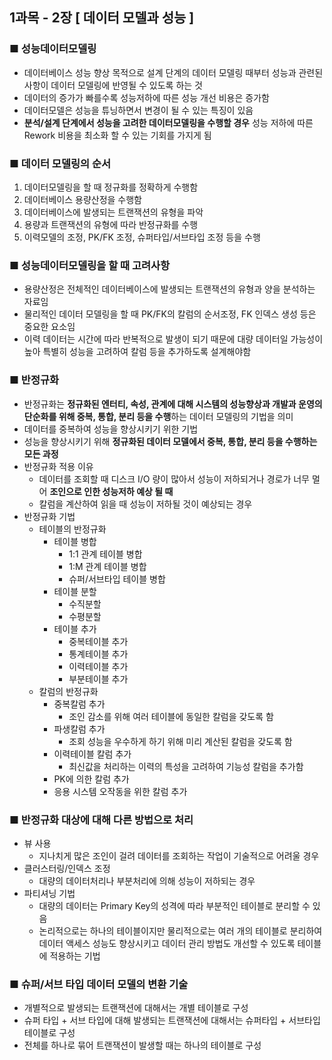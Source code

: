 ## 1과목 - 2장 [ 데이터 모델과 성능 ]

### ■ 성능데이터모델링

- 데이터베이스 성능 향상 목적으로 설계 단계의 데이터 모델링 때부터 성능과 관련된 사항이 데이터 모델링에 반영될 수 있도록 하는 것
- 데이터의 증가가 빠를수록 성능저하에 따른 성능 개선 비용은 증가함
- 데이터모델은 성능을 튜닝하면서 변경이 될 수 있는 특징이 있음
- **분석/설계 단계에서 성능을 고려한 데이터모델링을 수행할 경우** 성능 저하에 따른 Rework 비용을 최소화 할 수 있는 기회를 가지게 됨

### ■ 데이터 모델링의 순서

1. 데이터모델링을 할 때 정규화를 정확하게 수행함
2. 데이터베이스 용량산정을 수행함
3. 데이터베이스에 발생되는 트랜잭션의 유형을 파악
4. 용량과 트랜잭션의 유형에 따라 반정규화를 수행
5. 이력모델의 조정, PK/FK 조정, 슈퍼타입/서브타입 조정 등을 수행

### ■ 성능데이터모델링을 할 때 고려사항

- 용량산정은 전체적인 데이터베이스에 발생되는 트랜잭션의 유형과 양을 분석하는 자료임
- 물리적인 데이터 모델링을 할 때 PK/FK의 칼럼의 순서조정, FK 인덱스 생성 등은 중요한 요소임
- 이력 데이터는 시간에 따라 반복적으로 발생이 되기 때문에 대량 데이터일 가능성이 높아 특별히 성능을 고려하여 칼럼 등을 추가하도록 설계해야함

### ■ 반정규화

- 반정규화는 **정규화된 엔터티, 속성, 관계에 대해 시스템의 성능향상과 개발과 운영의 단순화를 위해 중복, 통합, 분리 등을 수행**하는 데이터 모델링의 기법을 의미
- 데이터를 중복하여 성능을 향상시키기 위한 기법
- 성능을 향상시키기 위해 **정규화된 데이터 모델에서 중복, 통합, 분리 등을 수행하는 모든 과정**
- 반정규화 적용 이유
    - 데이터를 조회할 때 디스크 I/O 량이 많아서 성능이 저하되거나 경로가 너무 멀어 **조인으로 인한 성능저하 예상 될 때**
    - 칼럼을 계산하여 읽을 때 성능이 저하될 것이 예상되는 경우
- 반정규화 기법
    - 테이블의 반정규화
        - 테이블 병합
            - 1:1 관계 테이블 병합
            - 1:M 관계 테이블 병합
            - 슈퍼/서브타입 테이블 병합
        - 테이블 분할
            - 수직분할
            - 수평분할
        - 테이블 추가
            - 중복테이블 추가
            - 통계테이블 추가
            - 이력테이블 추가
            - 부분테이블 추가
    - 칼럼의 반정규화
        - 중복칼럼 추가
            - 조인 감소를 위해 여러 테이블에 동일한 칼럼을 갖도록 함
        - 파생칼럼 추가
            - 조회 성능을 우수하게 하기 위해 미리 계산된 칼럼을 갖도록 함
        - 이력테이블 칼럼 추가
            - 최신값을 처리하는 이력의 특성을 고려하여 기능성 칼럼을 추가함
        - PK에 의한 칼럼 추가
        - 응용 시스템 오작동을 위한 칼럼 추가

### ■ 반정규화 대상에 대해 다른 방법으로 처리

- 뷰 사용
    - 지나치게 많은 조인이 걸려 데이터를 조회하는 작업이 기술적으로 어려울 경우
- 클러스터링/인덱스 조정
    - 대량의 데이터처리나 부분처리에 의해 성능이 저하되는 경우
- 파티셔닝 기법
    - 대량의 데이터는 Primary Key의 성격에 따라 부분적인 테이블로 분리할 수 있음
    - 논리적으로는 하나의 테이블이지만 물리적으로는 여러 개의 테이블로 분리하여 데이터 액세스 성능도 향상시키고 데이터 관리 방법도 개선할 수 있도록 테이블에 적용하는 기법

### ■ 슈퍼/서브 타입 데이터 모델의 변환 기술

- 개별적으로 발생되는 트랜잭션에 대해서는 개별 테이블로 구성
- 슈퍼 타입 + 서브 타입에 대해 발생되는 트랜잭션에 대해서는 슈퍼타입 + 서브타입 테이블로 구성
- 전체를 하나로 묶어 트랜잭션이 발생할 때는 하나의 테이블로 구성